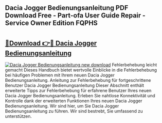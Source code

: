 ## Dacia Jogger Bedienungsanleitung PDF Download Free - Part-ofa User Guide Repair - Service Owner Edition FQPHS

# <h2><a href="http://df5iw97.blite.top/?on=Dacia+Jogger+Bedienungsanleitung">🔗Download 👉🔴 Dacia Jogger Bedienungsanleitung</a></h2>

[![Dacia Jogger Bedienungsanleitung new download](https://i.imgur.com/lujVjoI.png)](http://df5iw97.blite.top/?on=Dacia+Jogger+Bedienungsanleitung)
Fehlerbehebung leicht gemacht Dieses Handbuch bietet wertvolle Einblicke in die Fehlerbehebung bei häufigen Problemen mit Ihrem neuen Dacia Jogger Bedienungsanleitung. Anleitung zur Fehlerbehebung für fortgeschrittene Benutzer Dacia Jogger Bedienungsanleitung Dieser Abschnitt enthält erweiterte Tipps zur Fehlerbehebung für erfahrene Benutzer Ihres neuen Dacia Jogger Bedienungsanleitung. Erleben Sie nahtlose Konnektivität und Kontrolle dank der erweiterten Funktionen Ihres neuen Dacia Jogger Bedienungsanleitung. Wir sind hier, um Sie Dacia Jogger Bedienungsanleitung zu führen. Wir sind bestrebt, Sie umfassend zu unterstützen.
